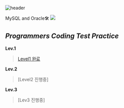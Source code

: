 ![header](https://capsule-render.vercel.app/api?type=waving&color=auto&height=300&section=header&text=SQL&fontSize=60)

MySQL and Oracle🛠
<img src="https://img.shields.io/badge/MySQL-4479A1?style=for-the-badge&logo=MySQL&logoColor=white">




## _Programmers Coding Test Practice_

**Lev.1**
> [Level1 완료](https://github.com/moonsejin315/SQL/blob/main/Programmers_Quiz/Level1.sql)

**Lev.2**
> [Level2 진행중]

**Lev.3**
> [Lev3 진행중]
